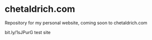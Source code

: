 chetaldrich.com
===============

Repository for my personal website, coming soon to chetaldrich.com

bit.ly/1sJPurG test site
